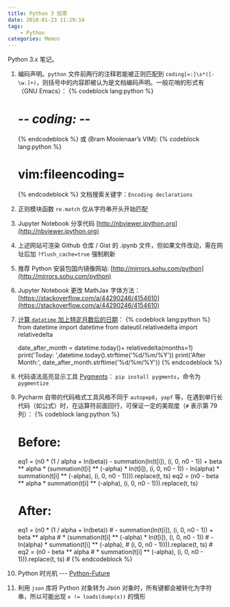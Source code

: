 ```yaml
---
title: Python 3 拾零
date: 2018-01-23 11:29:14
tags:
    - Python
categories: Memos
---
```


Python 3.x 笔记。

<!-- more -->

1. 编码声明。`python` 文件前两行的注释若能被正则匹配到 `coding[=:]\s*([-\w.]+)`，则括号中的内容即被认为是文档编码声明。一般花哨的形式有（GNU Emacs）：
   {% codeblock lang:python %}
   # -*- coding: <encoding-name> -*-
   {% endcodeblock %}
   或 (Bram Moolenaar’s VIM):
   {% codeblock lang:python %}
   # vim:fileencoding=<encoding-name>
   {% endcodeblock %}
   文档搜索关键字：`Encoding declarations`
1. 正则模块函数 `re.match` 仅从字符串开头开始匹配
1. Jupyter Notebook 分享代码 [http://nbviewer.ipython.org](http://nbviewer.ipython.org)
1. 上述网站可渲染 Github 仓库 / Gist 的 .ipynb 文件，但如果文件改动，需在网址后加
   `?flush_cache=true` 强制刷新
1. 推荐 Python 安装包国内镜像网站: [http://mirrors.sohu.com/python](http://mirrors.sohu.com/python)
1. Jupyter Notebook 更改 MathJax 字体方法：
   [https://stackoverflow.com/a/44290246/4154610](https://stackoverflow.com/a/44290246/4154610)
1. [计算 `datatime` 加上特定月数后的日期](https://stackoverflow.com/a/15155212/4154610)：
   {% codeblock lang:python %}
   from datetime import datetime
   from dateutil.relativedelta import relativedelta

   date_after_month = datetime.today()+ relativedelta(months=1)
   print('Today: ',datetime.today().strftime('%d/%m/%Y'))
   print('After Month:', date_after_month.strftime('%d/%m/%Y'))
   {% endcodeblock %}
1. 代码语法高亮显示工具 [Pygments](http://pygments.org)： `pip install pygments`，命令为 `pygmentize`
1. Pycharm 自带的代码格式工具风格不同于 `autopep8`，`yapf` 等，在遇到单行长代码（如公式）时，在运算符前面回行，可保证一定的美观度（`#` 表示第 79 列）：
   {% codeblock lang:python %}
   # Before:
   eq1 = (n0 * (1 / alpha + ln(beta)) - summation(ln(t[i]), (i, 0, n0 - 1)) + beta ** alpha * (summation(t[i] ** (-alpha) * ln(t[i]), (i, 0, n0 - 1)) - ln(alpha) * summation(t[i] ** (-alpha), (i, 0, n0 - 1)))).replace(t, ts)
   eq2 = (n0 - beta ** alpha * summation(t[i] ** (-alpha), (i, 0, n0 - 1))).replace(t, ts)

   # After:
   eq1 = (n0 * (1 / alpha + ln(beta))                                         #
          - summation(ln(t[i]), (i, 0, n0 - 1)) + beta ** alpha               #
          * (summation(t[i] ** (-alpha) * ln(t[i]), (i, 0, n0 - 1))           #
             - ln(alpha) * summation(t[i] ** (-alpha),                        #
                                     (i, 0, n0 - 1)))).replace(t, ts)         #
   eq2 = (n0 - beta ** alpha                                                  #
          * summation(t[i] ** (-alpha), (i, 0, n0 - 1))).replace(t, ts)       #
   {% endcodeblock %}
1. Python 时光机 --- [Python-Future](http://python-future.org/compatible_idioms.html)
1. 利用 `json` 库将 Python 对象转为 Json 对象时，所有键都会被转化为字符串，所以可能出现 `x != loads(dump(x))` 的情形
